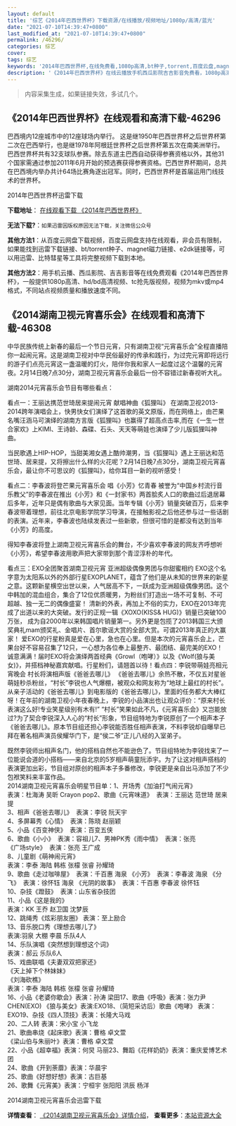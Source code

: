 ```yaml
---
layout: default
title: '综艺《2014年巴西世界杯》下载资源/在线播放/视频地址/1080p/高清/蓝光'
date: "2021-07-10T14:39:47+0800"
last_modified_at: "2021-07-10T14:39:47+0800"
permalink: /46296/
categories: 综艺
cover:
tags: 综艺
keywords: '2014年巴西世界杯,在线免费看,1080p高清,bt种子,torrent,百度云盘,magnet,磁力链,迅雷下载资源'
description: '《2014年巴西世界杯》在线云播放手机西瓜影院吉吉影音免费看，1080p高清bd/hd未删减完整版和tc抢先枪版，mkv/mp4格式，附带bt/torrent种子、magnet/磁力链、百度云盘、网盘资源迅雷下载链接'
---
```


>内容采集生成，如果链接失效，多试几个。


## 《2014年巴西世界杯》在线观看和高清下载-46296

巴西境内12座城市中的12座球场内举行。 这是继1950年巴西世界杯之后世界杯第二次在巴西举行，也是继1978年阿根廷世界杯之后世界杯第五次在南美洲举行。<br />巴西世界杯共有32支球队参赛。除去东道主巴西自动获得参赛资格以外，其他31个国家需通过参加2011年6月开始的预选赛获得参赛资格。巴西世界杯期间，总共在巴西境内举办共计64场比赛角逐出冠军。同时，巴西世界杯是首届运用门线技术的世界杯。<!---剧情end--->


2014年巴西世界杯迅雷下载

**下载地址**： [在线观看下载 《2014年巴西世界杯》](https://www.993dy.com//vod-detail-id-3550.html) 


**无法下载?**：`如果迅雷因版权原因无法下载，关注微信公众号 `

**其他方法1**：从百度云网盘下载视频，百度云网盘支持在线观看，非会员有限制，如果能找到迅雷下载链接、bt/torrent种子、magnet磁力链接、e2dk链接等，可以用迅雷、比特彗星等工具将完整视频下载到本地。

**其他方法2**：用手机云播、西瓜影院、吉吉影音等在线免费观看《2014年巴西世界杯》，一般提供1080p高清、hd/bd高清视频、tc抢先版视频，视频为mkv或mp4格式，不同站点视频质量和播放速度不同。


## 《2014湖南卫视元宵喜乐会》在线观看和高清下载-46308

中华民族传统上新春的最后一个节日元宵，只有湖南卫视“元宵喜乐会&rdquo;全程直播陪你一起闹元宵。这是湖南卫视对中华民俗最好的传承和践行，为过完元宵即将远行的游子们点亮元宵这一盏温暖的灯火，陪伴你我和家人一起度过这个温馨的元宵夜。2月14日晚7点30分，湖南卫视元宵喜乐会最后一份不容错过新春视听大礼。</p>湖南2014元宵喜乐会节目有哪些看点：</p>看点一：王丽达携范世琦居来提闹元宵 献唱神曲《狐狸叫》</strong> 在湖南卫视2013-2014跨年演唱会上，快男快女们演绎了这首歌的英文原版，而在网络上，由芒果名嘴汪涵马可演绎的湖南方言版《狐狸叫》也赢得了超高点击率,而在《一生一世合家欢》上KIMI、王诗龄、森碟、石头、天天等萌娃也演绎了少儿版狐狸叫神曲。</p> 当民歌遇上HIP-HOP，当甜美湘女遇上酷帅潮男，当《狐狸叫》遇上王丽达和范世琦、居来提，又将擦出什么样的火花呢？2月14日晚7点30分，湖南卫视元宵喜乐会，最让你不可思议的《狐狸叫》，给你耳目一新的视听感受！</p>看点二：李春波将登芒果元宵喜乐会 唱《小芳》忆青春 被誉为&ldquo;中国乡村流行音乐教父”的李春波在推出《小芳》和《一封家书》两首脍炙人口的歌曲过后退居幕后多年，近年只是偶有歌曲与大家见面。当年专辑《小芳》销量突破百万，后来李春波带着理想，前往北京电影学院学习导演，在接触影视之后他还参与过一些话剧的表演。近年来，李春波也陆续发表过一些新歌，但很可惜的是都没有达到当年《小芳》的高度。</p>得知李春波将登上湖南卫视元宵喜乐会的舞台，不少喜欢李春波的网友齐呼想听《小芳》，希望李春波用歌声把大家带到那个青涩淳朴的年代。</p>看点三：EXO全团聚首湖南卫视元宵 亚洲超级偶像男团与你甜蜜相约 EXO这个名字意为太阳系以外的外部行星EXOPLANET，蕴含了他们是从未知的世界来的新星之意。这颗新星横空出世以来，人气居高不下，一跃成为亚洲超级偶像男团。这个中韩加的混血组合，集合了12位优质暖男，为粉丝们打造出一场不可复制、不可超越、独一无二的偶像盛宴！ 清新的外表，再加上不俗的实力，EXO在2013年完成了出道以来的大突破。发行的正规一辑《XOXO(KISS& HUG)》销量已突破100万张， 成为自2000年以来韩国唱片销量第一。另外更是包揽了2013韩国三大颁奖典礼mam颁奖礼、金唱片、首尔歌谣大赏的全部大赏。可谓2013年真正的大赢家！ 爱EXO的行星粉真是爱在心里，急也在心里。但是本次的元宵喜乐会上，芒果台好不容易召集了12只，一心想为各位奉上最整齐、最团结、最完美的EXO！诚意满满！届时EXO将会演绎两首经典《Growl（咆哮）》以及《Wolf(狼与美女)》，并搭档神秘嘉宾献唱。行星粉们，请翘首以待！看点四：李锐带萌娃亮相元宵晚会 村长将演相声版《爸爸去哪儿》</strong> 《爸爸去哪儿》余热不散，不仅五对星爸萌娃秒杀粉丝，&ldquo;村长”李锐也人气爆棚，被观众和网友称为“地球上最红的村长”。从亲子活动的《爸爸去哪儿》到电影版的《爸爸去哪儿》，里面的任务都大大棒红呀！在年前的湖南卫视小年夜春晚上，李锐的小品演出也让观众评价：“原来村长表演这么好!专业笑星级别有木有!” “村长”笑果如此不凡，《元宵喜乐会》又岂能放过?为了契合李锐深入人心的&ldquo;村长”形象，节目组特地为李锐原创了一个相声本子《爸爸去哪儿》。原本节目组还担心李锐能否胜任相声表演，不料李锐却自曝早已拜在著名相声演员侯耀华门下，是&ldquo;侯二爷&rdquo;正儿八经的入室弟子。</p> 既然李锐师出相声名门，他的搭档自然也不能逊色了。节目组特地为李锐找来了一位能说会道的小搭档&mdash;—来自北京的5岁相声萌童阮添宇。为了让这对相声搭档的表演更加出彩，节目组对原创的相声本子多番修改，李锐更是亲自出马添加了不少包袱笑料来丰富作品。<br />2014湖南卫视元宵喜乐会明星节目单：</strong>1、开场秀《加油打气闹元宵》<br /> 表演：杜海涛 吴昕 Crayon pop2、歌曲《元宵味道》&nbsp; 表演：王丽达 范世琦 居来提<br />3、相声《爸爸去哪儿》&nbsp; 表演：李锐 阮天宇<br />4、多屏幕秀《心情》&nbsp; 表演：陈晓 赵丽颖<br />5、小品《百变神侠》&nbsp; 表演：百变五侠<br />6、歌曲《小小》&nbsp; 表演：容祖儿7、男神PK秀《雨中情》&nbsp; 表演：张亮<br /> 《广场style》&nbsp; 表演：张亮 王广成<br />8、儿童剧《萌神闹元宵》<br /> 表演：李泰 海陆 韩栋 张檬 张睿 孙耀琦<br />9、歌曲《走过咖啡屋》&nbsp; 表演：千百惠 海泉 《小芳》&nbsp; 表演：李春波 海泉 《分飞》&nbsp; 表演：徐怀钰 海泉 《光阴的故事》&nbsp; 表演：千百惠 李春波 徐怀钰<br />10、杂技《蹬鼓》&nbsp; 表演：山东省杂技团<br />11、小品《这是我的》<br /> 表演：KK 王乔 赵卫国 沈梦辰<br />12、跳绳秀《炫彩朋友圈》 表演：至上励合<br />13、音乐脱口秀《理想去哪儿了》<br /> 表演:羽泉 大棚 李晨 乐队4人<br />14、乐队演唱《突然想到理想这个词》<br /> 表演：郝云 乐队6人<br />15、戏曲联唱《夫妻双双把家还》<br /> 《天上掉下个林妹妹》<br /> 《刘海砍樵》<br /> 表演：李泰 海陆 韩栋 张檬 张睿 孙耀琦<br />16、小品《老婆你歇会》表演：孙涛 梁田17、歌曲《呼吸》表演：张力尹 CHEN(EXO) 《狼与美女》表演:EXO18、（简短采访后）歌曲《咆哮》 表演：EXO19、杂技《四人顶技》表演：长隆大马戏<br />20、二人转 表演：宋小宝 小飞龙<br />21、歌曲串烧《起床歌》表演：曹格 卓文萱<br /> 《梁山伯与朱丽叶》表演：曹格 卓文萱<br />22、小品《超幸福》表演：何炅 马丽23、舞蹈《花样奶奶》表演：重庆爱博艺术团<br />24、歌曲《开到荼蘼》表演：华晨宇<br />25、歌曲《好想好想》表演：古巨基<br />26、歌舞《元宵美》表演：宁桓宇 张阳阳 洪辰 杨洋


2014湖南卫视元宵喜乐会迅雷下载

**详情查看**： [《2014湖南卫视元宵喜乐会》详情介绍](/movie/46308/)， **查看更多**：[本站资源大全](/movie/t/all/)

